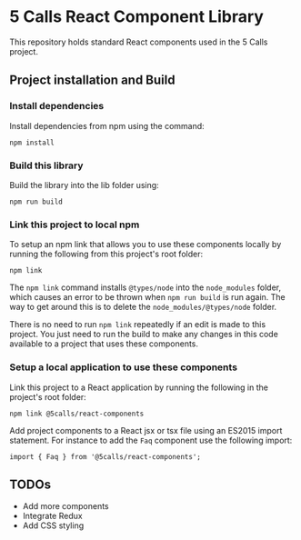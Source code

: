 # 5 Calls React Component Library

This repository holds standard React components used in the 5 Calls project.

## Project installation and Build

### Install dependencies
Install dependencies from npm using the command:
```
npm install
```

### Build this library
Build the library into the lib folder using:
```
npm run build
```

### Link this project to local npm
To setup an npm link that allows you to use these components locally by running the following from this project's root folder:
```
npm link
```
The `npm link` command installs `@types/node` into the `node_modules` folder, which causes an error to be thrown when `npm run build` is run again. The way to get around this is to delete the `node_modules/@types/node` folder.

There is no need to run `npm link` repeatedly if an edit is made to this project. You just need to run the build to make any changes in this code available to a project that uses these components.

### Setup a local application to use these components

Link this project to a React application by running the following in the project's root folder:
```
npm link @5calls/react-components
```

Add project components to a React jsx or tsx file using an ES2015 import statement. For instance to add the `Faq` component use the following import:
```
import { Faq } from '@5calls/react-components';
```

## TODOs
- Add more components
- Integrate Redux
- Add CSS styling